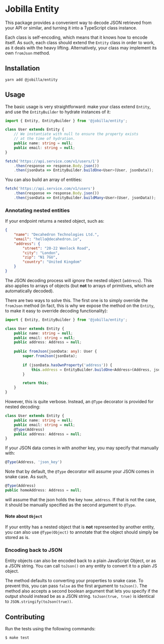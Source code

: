 # Jobilla Entity

This package provides a convenient way to decode JSON retrieved from your API or similar, and turning it into a TypeScript class instance.

Each class is self-encoding, which means that it knows how to encode itself. As such, each class should extend the `Entity` class in order to work, as it deals with the heavy lifting. Alternatively, your class may implement its own `fromJson` method.

## Installation

```
yarn add @jobilla/entity
```

## Usage
The basic usage is very straightforward: make your class extend `Entity`, and use the `EntityBuilder` to hydrate instances of it:

```typescript
import { Entity, EntityBuilder } from '@jobilla/entity';

class User extends Entity {
    // We instantiate with null to ensure the property exists
    // at the time of hydration.
    public name: string = null;
    public email: string = null;
}

fetch('https://api.service.com/v1/users/1')
    .then(response => response.Body.json())
    .then(jsonData => EntityBuilder.buildOne<User>(User, jsonData));
```

You can also build an array of entities:

```typescript
fetch('https://api.service.com/v1/users')
    .then(response => response.Body.json())
    .then(jsonData => EntityBuilder.buildMany<User>(User, jsonData));
```

### Annotating nested entities

If your endpoint returns a nested object, such as:

```json
{
    "name": "Decahedron Technologies Ltd.",
    "email": "hello@decahedron.io",
    "address": {
        "street": "20-22 Wenlock Road",
        "city": "London",
        "zip": "N1 7GU",
        "country": "United Kingdom"
    }
}
```
The JSON decoding process will _ignore_ the nested object (`address`). This also applies to arrays of objects (but **not** to arrays of primitives, which are automatically decoded).

There are two ways to solve this. The first one is to simply override the `fromJson` method (in fact, this is why we expose the method on the `Entity`, to make it easy to override decoding functionality):
```typescript
import { Entity, EntityBuilder } from '@jobilla/entity';

class User extends Entity {
    public name: string = null;
    public email: string = null;
    public address: Address = null;
    
    public fromJson(jsonData: any): User {
        super.fromJson(jsonData);
    	
        if (jsonData.hasOwnProperty('address')) {
            this.address = EntityBuilder.buildOne<Address>(Address, jsonData['address']);
        }

        return this;
    }
}
```

However, this is quite verbose. Instead, an `@Type` decorator is provided for nested decoding:

```typescript
class User extends Entity {
    public name: string = null;
    public email: string = null;
    @Type(Address)
    public address: Address = null;
}
```

If your JSON data comes in with another key, you may specify that manually with:
```typescript
@Type(Address, 'json_key')
```

Note that by default, the `@Type` decorator will assume your JSON comes in snake case. As such,
```typescript
@Type(Address)
public homeAddress: Address = null;
```
will assume that the json holds the key `home_address`. If that is not the case, it should be manually specified as the second argument to `@Type`.

#### Note about `Object`
If your entity has a nested object that is **not** represented by another entity, you can also use `@Type(Object)` to annotate that the object should simply be stored as is.

### Encoding back to JSON

Entity objects can also be encoded back to a plain JavaScript Object, or as a JSON string. You can call `toJson()` on any entity to convert it to a plain JS object.

The method defaults to converting your properties to snake case. To prevent this, you can pass `false` as the first argument to `toJson()`. The method also accepts a second boolean argument that lets you specify if the output should instead be as a JSON string. `toJson(true, true)` is identical to `JSON.stringify(toJson(true))`.

## Contributing

Run the tests using the following commands:

```
$ make test
```
